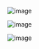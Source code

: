 ![image](https://user-images.githubusercontent.com/32016610/155237458-c2b82f26-3cb2-4832-a9ea-df1ed0e4a003.png)

![image](https://user-images.githubusercontent.com/32016610/155238030-f9029557-d95f-496d-ae0a-179850c92f3d.png)

![image](https://user-images.githubusercontent.com/32016610/155245173-8067953d-0b67-4b2e-ad04-3baba7ac3a82.png)


